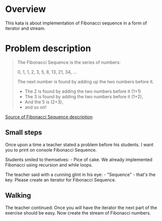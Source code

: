 # Overview

This kata is about implementation of Fibonacci sequence in a form of iterator and stream.

# Problem description
> The Fibonacci Sequence is the series of numbers:
>
> 0, 1, 1, 2, 3, 5, 8, 13, 21, 34, ...
>
> The next number is found by adding up the two numbers before it.
>
> * The 2 is found by adding the two numbers before it (1+1)
> * The 3 is found by adding the two numbers before it (1+2),
> * And the 5 is (2+3),
> * and so on!

[Source of Fibonacci Sequence description][27b70875]

## Small steps

Once upon a time a teacher stated a problem before his students. I want you to print on console
Fibonacci Sequence.

Students smiled to themselves: - Pice of cake. We already implemented Fibonacci using recursion and while loops.

The teacher said with a cunning glint in his eye: - "Sequence" - that's the key. Please
create an iterator for Fibonacci Sequence.

## Walking

The teacher continued: Once you will have the iterator the next part of the exercise should
be easy. Now create the stream of Fibonacci numbers.

[27b70875]: https://www.mathsisfun.com/numbers/fibonacci-sequence.html "Source of Fibonacci Sequence description"

